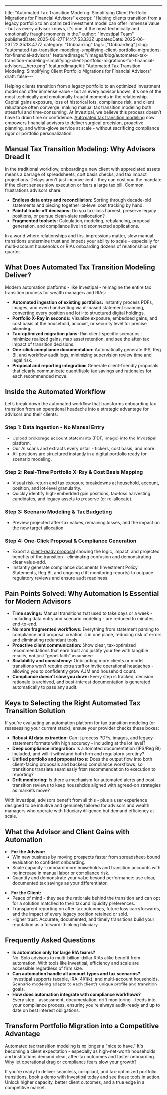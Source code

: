 ---
title: "Automated Tax Transition Modeling: Simplifying Client Portfolio Migrations for Financial Advisors"
excerpt: "Helping clients transition from a legacy portfolio to an optimized investment model can offer immense value - but as every advisor knows, it's one of the most technically and emotionally fraught moments in the."
author: "Investipal Team"
publishedDate: 2025-06-27T14:47:53.333Z
updatedDate: 2025-06-23T22:35:18.477Z
category: "Onboarding"
tags: ["Onboarding"]
slug: "automated-tax-transition-modeling-simplifying-client-portfolio-migrations-for-financial-advisors"
featuredImage: "/images/blog/automated-tax-transition-modeling-simplifying-client-portfolio-migrations-for-financial-advisors__hero.png"
featuredImageAlt: "Automated Tax Transition Modeling: Simplifying Client Portfolio Migrations for Financial Advisors"
draft: false---
<p id="">Helping clients transition from a legacy portfolio to an optimized investment model can offer immense value - but as every advisor knows, it's one of the most technically and emotionally fraught moments in the relationship. Capital gains exposure, loss of historical lots, compliance risk, and client reluctance often converge, making manual tax transition modeling both stressful and time-consuming. At Investipal, we believe this process doesn’t have to drain time or confidence. <a href="/blog/how-tax-transition-analysis-helps-advisors-move-client-portfolios-with-confidence">Automated tax transition modeling</a> now empowers financial advisors to deliver surgical precision, proactive planning, and white-glove service at scale - without sacrificing compliance rigor or portfolio personalization.</p><h2 id="">Manual Tax Transition Modeling: Why Advisors Dread It</h2><p id="">In the traditional workflow, onboarding a new client with appreciated assets means a barrage of spreadsheets, cost basis checks, and tax impact projections. Delays aren't just inconvenient - they can cost you the mandate if the client senses slow execution or fears a large tax bill. Common frustrations advisors share:</p><ul id=""><li id=""><strong id="">Endless data entry and reconciliation:</strong> Sorting through decade-old statements and piecing together lot-level cost tracking by hand.</li><li id=""><strong id="">Painful trade-off decisions:</strong> Do you tax-loss harvest, preserve legacy positions, or pursue clean-slate reallocation?</li><li id=""><strong id="">Fragmented toolsets:</strong> Calculation, modeling, rebalancing, proposal generation, and compliance live in disconnected applications.</li></ul><p id="">In a world where relationships and first impressions matter, slow manual transitions undermine trust and impede your ability to scale - especially for multi-account households or RIAs onboarding dozens of relationships per quarter.</p><h2 id="">What Does Automated Tax Transition Modeling Deliver?</h2><p id="">Modern automation platforms - like Investipal - reimagine the entire tax transition process for wealth managers and RIAs:</p><ul id=""><li id=""><strong id="">Automated ingestion of existing portfolios:</strong> Instantly process PDFs, images, and even handwriting via AI-based statement scanning, converting every position and lot into structured digital holdings.</li><li id=""><strong id="">Portfolio X-Ray in seconds:</strong> Visualize exposure, embedded gains, and cost basis at the household, account, or security level for precise planning.</li><li id=""><strong id="">Tax-optimized migration plans:</strong> Run client-specific scenarios - minimize realized gains, map asset retention, and see the after-tax impact of transition decisions.</li><li id=""><strong id="">One-click compliance documentation:</strong> Automatically generate IPS, Reg BI, and workflow audit logs, minimizing supervision review time and legal risk.</li><li id=""><strong id="">Proposal and reporting integration:</strong> Generate client-friendly proposals that clearly communicate quantifiable tax savings and rationales for each recommended move.</li></ul><h2 id="">Inside the Automated Workflow</h2><p id="">Let’s break down the automated workflow that transforms onboarding tax transition from an operational headache into a strategic advantage for advisors and their clients:</p><h3 id="">Step 1: Data Ingestion - No Manual Entry</h3><ul id=""><li id="">Upload <a href="/features/automated-statement-scanner">brokerage account statements</a> (PDF, image) into the Investipal platform.</li><li id="">Our AI scans and extracts every detail - tickers, cost basis, and more.</li><li id="">All positions are structured instantly in a digital portfolio ready for scenario modeling.</li></ul><h3 id="">Step 2: Real-Time Portfolio X-Ray & Cost Basis Mapping</h3><ul id=""><li id="">Visual risk-return and tax exposure breakdowns at household, account, position, and lot-level granularity.</li><li id="">Quickly identify high-embedded gain positions, tax-loss harvesting candidates, and legacy assets to preserve (or re-allocate).</li></ul><h3 id="">Step 3: Scenario Modeling & Tax Budgeting</h3><ul id=""><li id="">Preview projected after-tax values, remaining losses, and the impact on the new target allocation.</li></ul><h3 id="">Step 4: One-Click Proposal & Compliance Generation</h3><ul id=""><li id="">Export a <a href="/blog/how-to-automate-proposal-generation-and-shorten-sales-cycles-for-financial-advisors">client-ready proposal</a> showing the logic, impact, and projected benefits of the transition - eliminating confusion and demonstrating clear value-add.</li><li id="">Instantly generate compliance documents (Investment Policy Statements, Reg BI, and ongoing drift monitoring reports) to outpace regulatory reviews and ensure audit readiness.</li></ul><h2 id="">Pain Points Solved: Why Automation Is Essential for Modern Advisors</h2><ul id=""><li id=""><strong id="">Time savings:</strong> Manual transitions that used to take days or a week - including data entry and scenario modeling - are reduced to minutes, end-to-end.</li><li id=""><strong id="">No more fragmented workflows:</strong> Everything from statement parsing to compliance and proposal creation is in one place, reducing risk of errors and eliminating redundant tools.</li><li id=""><strong id="">Proactive client communication:</strong> Show clear, tax-optimized recommendations that earn trust and justify your fee with tangible results, not just “good-faith” assurance.</li><li id=""><strong id="">Scalability and consistency:</strong> Onboarding more clients or model transitions won’t require extra staff or invite operational headaches - allowing you to confidently grow AUM and household count.</li><li id=""><strong id="">Compliance doesn’t slow you down:</strong> Every step is tracked, decision rationale is archived, and best-interest documentation is generated automatically to pass any audit.</li></ul><h2 id="">Keys to Selecting the Right Automated Tax Transition Solution</h2><p id="">If you’re evaluating an automation platform for tax transition modeling (or reassessing your current stack), ensure your provider checks these boxes:</p><ul id=""><li id=""><strong id="">Robust AI data extraction:</strong> Can it process PDFs, images, and legacy-statement formats with high accuracy - including at the lot level?</li><li id=""><strong id="">Deep compliance integration:</strong> Is automated documentation (IPS/Reg BI) included, and will it withstand both firm and regulatory scrutiny?</li><li id=""><strong id="">Unified portfolio and proposal tools:</strong> Does the output flow into both client-facing proposals and backend compliance workflows, so transitions translate seamlessly from recommendation to execution to reporting?</li><li id=""><strong id="">Drift monitoring:</strong> Is there a mechanism for automated alerts and post-transition reviews to keep households aligned with agreed-on strategies as markets move?</li></ul><p id="">With Investipal, advisors benefit from all this - plus a user experience designed to be intuitive and genuinely tailored for advisors and wealth managers who operate with fiduciary diligence but demand efficiency at scale.</p><h2 id="">What the Advisor and Client Gains with Automation</h2><li id=""><strong id="">For the Advisor:</strong> &nbsp;<ul id=""><li id="">Win new business by moving prospects faster from spreadsheet-bound evaluation to confident onboarding.</li><li id="">Scale capacity - onboard more households and transition accounts with no increase in manual labor or compliance risk.</li><li id="">Quantify and demonstrate your value beyond performance: use clear, documented tax savings as your differentiator.</li></ul></li><li id=""><strong id="">For the Client:</strong> &nbsp;<ul id=""><li id="">Peace of mind - they see the rationale behind the transition and can opt for a solution matched to their tax and liquidity preferences.</li><li id="">Transparent reporting on after-tax outcomes, future loss carryforwards, and the impact of every legacy position retained or sold.</li><li id="">Higher trust: Accurate, documented, and timely transitions build your reputation as a forward-thinking fiduciary.</li></ul></li><h2 id="">Frequently Asked Questions</h2><ul id=""><li id=""><strong id="">Is automation only for large RIA teams?</strong><br>No. Solo advisors to multi-billion-dollar RIAs alike benefit from automation. With tools like Investipal, efficiency and scale are accessible regardless of firm size.</li><li id=""><strong id="">Can automation handle all account types and tax scenarios?</strong><br>Investipal supports taxable, IRA, 401(k), and multi-account households. Scenario modeling adapts to each client’s unique profile and transition goals.</li><li id=""><strong id="">How does automation integrate with compliance workflows?</strong><br>Every step - assessment, documentation, drift monitoring - feeds into your compliance process, ensuring you’re always audit-ready and up to date on best interest obligations.</li></ul><h2 id="">Transform Portfolio Migration into a Competitive Advantage</h2><p id="">Automated tax transition modeling is no longer a "nice to have." It's becoming a client expectation - especially as high-net-worth households and institutions demand clear, after-tax outcomes and faster onboarding. Why let operational drag or compliance fears slow your growth?</p><p id="">If you’re ready to deliver seamless, compliant, and tax-optimized portfolio transitions, <a href="/book-a-demo" target="_blank">book a demo with Investipal</a> today and see these tools in action. Unlock higher capacity, better client outcomes, and a true edge in a competitive market.</p>